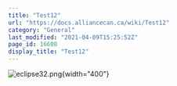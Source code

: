 ```yaml
---
title: "Test12"
url: "https://docs.alliancecan.ca/wiki/Test12"
category: "General"
last_modified: "2021-04-09T15:25:52Z"
page_id: 16608
display_title: "Test12"
---
```


![](eclipse32.png "eclipse32.png"){width="400"}
